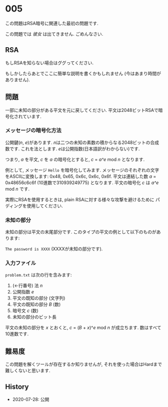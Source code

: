# 005
この問題はRSA暗号に関連した最初の問題です.

この問題では *彼女* は出てきません. ごめんなさい.

## RSA
もしRSAを知らない場合はググってください.

もしかしたらあとでここに簡単な説明を書くかもしれません
(今はあまり時間がありません).

## 問題
一部に未知の部分がある平文を元に戻してください.
平文は2048ビットRSAで暗号化されています.

### メッセージの暗号化方法
公開鍵(*n*, *e*)があります.
*n*は二つの未知の素数の積からなる2048ビットの合成数です.
これを法とします.
*e*は公開指数(日本語訳がわからない)です.

つまり, *a* を平文, *c* を *a* の暗号化とすると,
*c* = *a^e* mod *n* となります.

例として, メッセージ `Hello` を暗号化してみます.
メッセージのそれぞれの文字をASCIIに変換します: 0x48, 0x65, 0x6c, 0x6c, 0x6f.
平文は連結した数 *a* =  0x48656c6c6f (10進数で310939249775) となります.
平文の暗号化 *c* は *a^e* mod *n* です.

実際にRSAを使用するときは, plain RSAに対する様々な攻撃を避けるために
パディングを使用してください.

### 未知の部分
未知の部分は平文の末尾部分です.
このタイプの平文の例として以下のものがあります:

`The password is XXXX` (XXXXが未知の部分です).

### 入力ファイル
`problem.txt` は次の行を含みます:

1. (←行番号) 法 *n*
2. 公開指数 *e*
3. 平文の既知の部分 (文字列)
4. 平文の既知の部分 *B* (数)
5. 暗号文 *c* (数)
6. 未知の部分のビット長

平文の未知の部分を *x* とおくと, *c* = (*B* + *x*)^*e* mod *n* が成立ちます.
数はすべて10進数です.

## 難易度
この問題を解くツールが存在するか知りませんが,
それを使った場合はHardまで難しくないと思います.

## History
* 2020-07-28: 公開
